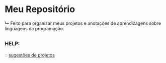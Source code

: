 # Meu Repositório 
  ↳  Feito para organizar meus projetos e anotações de aprendizagens sobre linguagens da programação.

##

### HELP: 

◌ [sugestões de projetos](https://github.com/rafaballerini/10ProjetosHTMLeCSS)
